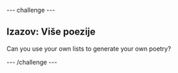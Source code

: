 \--- challenge \---

## Izazov: Više poezije

Can you use your own lists to generate your own poetry?

\--- /challenge \---